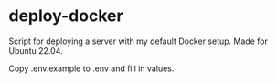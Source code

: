 # deploy-docker

Script for deploying a server with my default Docker setup. Made for Ubuntu 22.04.

Copy .env.example to .env and fill in values.
